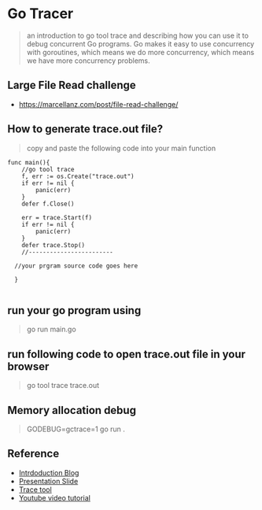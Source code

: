 # Go Tracer
> an introduction to go tool trace and describing how you can use it to debug concurrent Go programs.
Go makes it easy to use concurrency with goroutines, which means we do more concurrency, which means we have more concurrency problems.

## Large File Read challenge 
* https://marcellanz.com/post/file-read-challenge/

## How to generate trace.out file?
> copy and paste the following code into your main function
```golang
func main(){
	//go tool trace
	f, err := os.Create("trace.out")
	if err != nil {
		panic(err)
	}
	defer f.Close()

	err = trace.Start(f)
	if err != nil {
		panic(err)
	}
	defer trace.Stop()
	//------------------------
  
  //your prgram source code goes here
  
  }
  
  ```
## run your go program using 
> go run main.go

## run following code to open trace.out file in your browser
> go tool trace trace.out

## Memory allocation debug
> GODEBUG=gctrace=1 go run .

## Reference
* [Intrdoduction Blog](https://about.sourcegraph.com/go/an-introduction-to-go-tool-trace-rhys-hiltner)
* [Presentation Slide](https://speakerdeck.com/rhysh/an-introduction-to-go-tool-trace?slide=9)
* [Trace tool](https://making.pusher.com/go-tool-trace)
* [Youtube video tutorial](https://www.youtube.com/watch?v=Xq5HDH8y0CE&t=4s)
